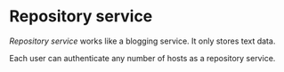 # Repository service

*Repository service* works like a blogging service.
It only stores text data.

Each user can authenticate any number of hosts as a repository service.

